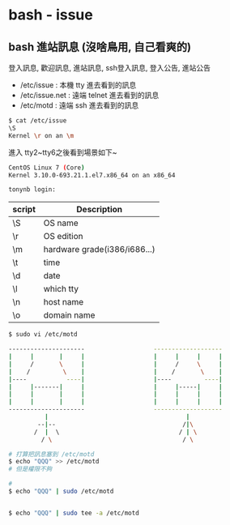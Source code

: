 # bash - issue

## bash 進站訊息 (沒啥鳥用, 自己看爽的)

登入訊息, 歡迎訊息, 進站訊息, ssh登入訊息, 登入公告, 進站公告

- /etc/issue        : 本機 tty 進去看到的訊息
- /etc/issue.net    : 遠端 telnet 進去看到的訊息
- /etc/motd         : 遠端 ssh 進去看到的訊息

```sh
$ cat /etc/issue
\S
Kernel \r on an \m
```

進入 tty2~tty6之後看到場景如下~
```sh
CentOS Linux 7 (Core)
Kernel 3.10.0-693.21.1.el7.x86_64 on an x86_64

tonynb login:
```

script | Description
------ | --------------
\S     | OS name
\r     | OS edition
\m     | hardware grade(i386/i686...)
\t     | time
\d     | date
\l     | which tty
\n     | host name
\o     | domain name


```sh
$ sudo vi /etc/motd

---------------------                   -------------------
|     |       |     |                   |     |     |     |
|     /       \     |                   |     /     \     |
|    /         \    |                   |    /       \    |
|----           ----|                   |----         ----|
|     |-------|     |                   |     |-----|     |
|     |       |     |                   |     |     |     |
|     |       |     |                   |     |     |     |
---------------------                   -------------------
          |                                      |
        --|--                                   /|\
       /  |  \                                 / | \
         / \                                    / \
```


```sh
# 打算把訊息塞到 /etc/motd
$ echo "QQQ" >> /etc/motd
# 但是權限不夠

#
$ echo "QQQ" | sudo /etc/motd


$ echo "QQQ" | sudo tee -a /etc/motd
```


